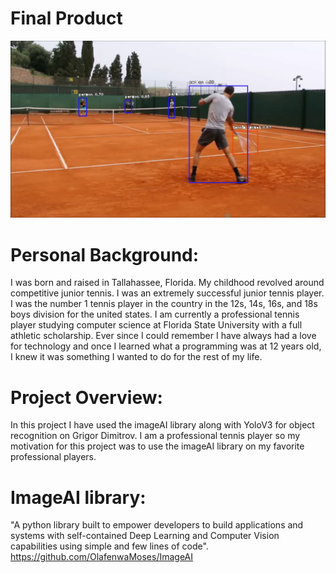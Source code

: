 # Final Product
![](Dimitrov.png)

# Personal Background:
I was born and raised in Tallahassee, Florida. My childhood revolved around competitive junior tennis. I was an extremely successful junior tennis player. I was the number 1 tennis player in the country in the 12s, 14s, 16s, and 18s boys division for the united states. I am currently a professional tennis player studying computer science at Florida State University with a full athletic scholarship. Ever since I could remember I have always had a love for technology and once I learned what a programming was at 12 years old, I knew it was something I wanted to do for the rest of my life.
# Project Overview:
In this project I have used the imageAI library along with YoloV3 for object recognition on Grigor Dimitrov. I am a professional tennis player so my motivation for this project was to use the imageAI library on my favorite professional players. 
# ImageAI library:
"A python library built to empower developers to build applications and systems with self-contained Deep Learning and Computer Vision capabilities using simple and few lines of code". 
https://github.com/OlafenwaMoses/ImageAI
